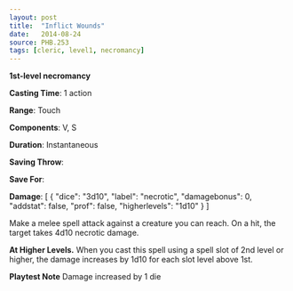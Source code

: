 ```yaml
---
layout: post
title:  "Inflict Wounds"
date:   2014-08-24
source: PHB.253
tags: [cleric, level1, necromancy]
---
```


**1st-level necromancy**

**Casting Time**: 1 action

**Range**: Touch

**Components**: V, S

**Duration**: Instantaneous

**Saving Throw**:

**Save For**:

**Damage**: [ { "dice": "3d10", "label": "necrotic", "damagebonus": 0, "addstat": false, "prof": false, "higherlevels": "1d10" } ]

Make a melee spell attack against a creature you can reach. On a hit, the target takes 4d10 necrotic damage.

**At Higher Levels.** When you cast this spell using a spell slot of 2nd level or higher, the damage increases by 1d10 for each slot level above 1st.

**Playtest Note** Damage increased by 1 die